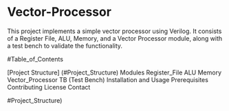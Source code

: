 # Vector-Processor
This project implements a simple vector processor using Verilog. It consists of a Register File, ALU, Memory, and a Vector Processor module, along with a test bench to validate the functionality.

#Table_of_Contents

[Project Structure] (#Project_Structure)
Modules
Register_File
ALU
Memory
Vector_Processor
TB (Test Bench)
Installation and Usage
Prerequisites
Contributing
License
Contact

#Project_Structure)
